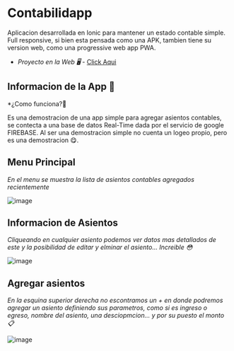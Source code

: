 # Contabilidapp

Aplicacion desarrollada en Ionic para mantener un estado contable simple. 
Full responsive, si bien esta pensada como una APK, tambien tiene su version web, como una progressive web app PWA.

* *Proyecto en la Web 🖥* - [Click Aqui](https://contabilid-app.web.app)

## Informacion de la App 🚀

*¿Como funciona?🤔

Es una demostracion de una app simple para agregar asientos contables, se contecta a una base de datos Real-Time dada por el servicio de google FIREBASE.
Al ser una demostracion simple no cuenta un logeo propio, pero es una demostracion 😋.

## Menu Principal
_En el menu se muestra la lista de asientos contables agregados recientemente_

![image](https://user-images.githubusercontent.com/36265003/111327213-f40b9100-864b-11eb-8ffd-8c2ebd5b12e9.png)

## Informacion de Asientos
_Cliqueando en cualquier asiento podemos ver datos mas detallados de este y la posibilidad de editar y elminar el asiento... Increible 😳_

![image](https://user-images.githubusercontent.com/36265003/111328311-e4d91300-864c-11eb-978d-40dc5a9a3266.png)


## Agregar asientos
_En la esquina superior derecha no escontramos un + en donde podremos agregar un asiento definiendo sus parametros, como si es ingreso o egreso, nombre del asiento, una desciopmcion... y por su puesto el monto📋_

![image](https://user-images.githubusercontent.com/36265003/111328700-3c777e80-864d-11eb-96e0-24f6d9e5535b.png)

